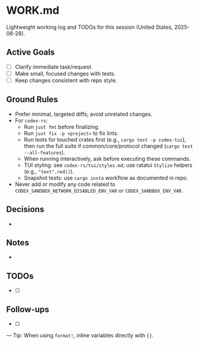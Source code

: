 # WORK.md

Lightweight working log and TODOs for this session (United States, 2025-08-28).

## Active Goals
- [ ] Clarify immediate task/request.
- [ ] Make small, focused changes with tests.
- [ ] Keep changes consistent with repo style.

## Ground Rules
- Prefer minimal, targeted diffs; avoid unrelated changes.
- For `codex-rs`:
  - Run `just fmt` before finalizing.
  - Run `just fix -p <project>` to fix lints.
  - Run tests for touched crates first (e.g., `cargo test -p codex-tui`), then run the full suite if common/core/protocol changed (`cargo test --all-features`).
  - When running interactively, ask before executing these commands.
  - TUI styling: see `codex-rs/tui/styles.md`; use ratatui `Stylize` helpers (e.g., `"text".red()`).
  - Snapshot tests: use `cargo insta` workflow as documented in repo.
- Never add or modify any code related to `CODEX_SANDBOX_NETWORK_DISABLED_ENV_VAR` or `CODEX_SANDBOX_ENV_VAR`.

## Decisions
- 

## Notes
- 

## TODOs
- [ ] 

## Follow-ups
- [ ] 

—
Tip: When using `format!`, inline variables directly with `{}`.
